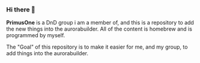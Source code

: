 ### Hi there 👋

**PrimusOne** is a DnD group i am a member of, and this is a repository to add the new things into the aurorabuilder.
All of the content is homebrew and is programmed by myself.

The "Goal" of this repository is to make it easier for me, and my group, to add things into the aurorabuilder.
